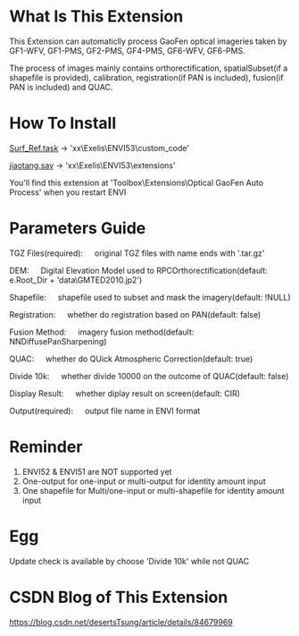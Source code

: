# What Is This Extension
This Extension can automaticlly process GaoFen optical imageries taken by GF1-WFV, GF1-PMS, GF2-PMS, GF4-PMS, GF6-WFV, GF6-PMS.

The process of images mainly contains orthorectification, spatialSubset(if a shapefile is provided), calibration, registration(if PAN is included), fusion(if PAN is included) and QUAC.


# How To Install
[Surf_Ref.task](https://github.com/desertstsung/Project_JiaoTang/blob/master/userFile/Surf_Ref.task) -> 'xx\Exelis\ENVI53\custom_code'

[jiaotang.sav](https://github.com/desertstsung/Project_JiaoTang/raw/master/userFile/jiaotang.sav) -> 'xx\Exelis\ENVI53\extensions'

You'll find this extension at 'Toolbox\Extensions\Optical GaoFen Auto Process' when you restart ENVI


# Parameters Guide
TGZ Files(required):&ensp;&ensp;&ensp;original TGZ files with name ends with '.tar.gz'

DEM:&ensp;&ensp;&ensp;Digital Elevation Model used to RPCOrthorectification(default: e.Root_Dir + 'data\GMTED2010.jp2')

Shapefile:&ensp;&ensp;&ensp;shapefile used to subset and mask the imagery(default: !NULL)

Registration:&ensp;&ensp;&ensp;whether do registration based on PAN(default: false)

Fusion Method:&ensp;&ensp;&ensp;imagery fusion method(default: NNDiffusePanSharpening)

QUAC:&ensp;&ensp;&ensp;whether do QUick Atmospheric Correction(default: true)

Divide 10k:&ensp;&ensp;&ensp;whether divide 10000 on the outcome of QUAC(default: false)

Display Result:&ensp;&ensp;&ensp;whether diplay result on screen(default: CIR)

Output(required):&ensp;&ensp;&ensp;output file name in ENVI format


# Reminder
1. ENVI52 & ENVI51 are NOT supported yet
2. One-output for one-input or multi-output for identity amount input
3. One shapefile for Multi/one-input or multi-shapefile for identity amount input


# Egg
Update check is available by choose 'Divide 10k' while not QUAC


# CSDN Blog of This Extension
https://blog.csdn.net/desertsTsung/article/details/84679969
